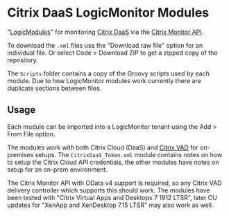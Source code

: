 # Citrix DaaS LogicMonitor Modules

"[LogicModules](https://www.logicmonitor.com/support/logicmodules/about-logicmodules/introduction-to-logicmodules)"
for monitoring [Citrix DaaS](https://www.citrix.com/products/citrix-daas/) via the
[Citrix Monitor API](https://developer-docs.citrix.com/en-us/monitor-service-odata-api).

To download the `.xml` files use the "Download raw file" option for an individual file. Or select Code > Download ZIP
to get a zipped copy of the repository.

The `Scripts` folder contains a copy of the Groovy scripts used by each module. Due to how LogicMonitor modules work
currently there are duplicate sections between files.

## Usage

Each module can be imported into a LogicMonitor tenant using the Add > From File option.

The modules work with both Citrix Cloud (DaaS) and
[Citrix VAD](https://www.citrix.com/products/citrix-daas/citrix-virtual-apps-and-desktops.html) for on-premises setups.
The `CitrixDaaS_Token.xml` module contains notes on how to setup the Citrix Cloud API credentials, the other modules
have notes on setup for an on-prem environment.

The Citrix Monitor API with OData v4 support is required, so any Citrix VAD delivery controller which supports this
should work. The modules have been tested with "Citrix Virtual Apps and Desktops 7 1912 LTSR", later CU updates for
"XenApp and XenDesktop 7.15 LTSR" may also work as well.
